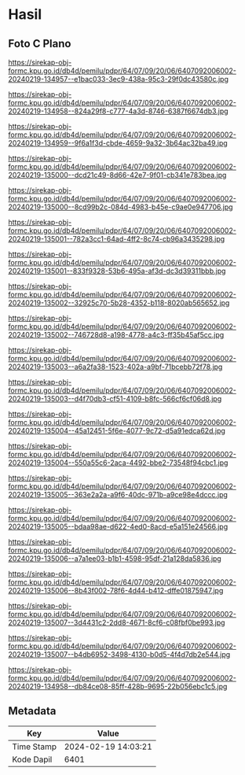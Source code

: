 # Hasil

## Foto C Plano

https://sirekap-obj-formc.kpu.go.id/db4d/pemilu/pdpr/64/07/09/20/06/6407092006002-20240219-134957--e1bac033-3ec9-438a-95c3-29f0dc43580c.jpg

https://sirekap-obj-formc.kpu.go.id/db4d/pemilu/pdpr/64/07/09/20/06/6407092006002-20240219-134958--824a29f8-c777-4a3d-8746-6387f6674db3.jpg

https://sirekap-obj-formc.kpu.go.id/db4d/pemilu/pdpr/64/07/09/20/06/6407092006002-20240219-134959--9f6a1f3d-cbde-4659-9a32-3b64ac32ba49.jpg

https://sirekap-obj-formc.kpu.go.id/db4d/pemilu/pdpr/64/07/09/20/06/6407092006002-20240219-135000--dcd21c49-8d66-42e7-9f01-cb341e783bea.jpg

https://sirekap-obj-formc.kpu.go.id/db4d/pemilu/pdpr/64/07/09/20/06/6407092006002-20240219-135000--8cd99b2c-084d-4983-b45e-c9ae0e947706.jpg

https://sirekap-obj-formc.kpu.go.id/db4d/pemilu/pdpr/64/07/09/20/06/6407092006002-20240219-135001--782a3cc1-64ad-4ff2-8c74-cb96a3435298.jpg

https://sirekap-obj-formc.kpu.go.id/db4d/pemilu/pdpr/64/07/09/20/06/6407092006002-20240219-135001--833f9328-53b6-495a-af3d-dc3d39311bbb.jpg

https://sirekap-obj-formc.kpu.go.id/db4d/pemilu/pdpr/64/07/09/20/06/6407092006002-20240219-135002--32925c70-5b28-4352-b118-8020ab565652.jpg

https://sirekap-obj-formc.kpu.go.id/db4d/pemilu/pdpr/64/07/09/20/06/6407092006002-20240219-135002--746728d8-a198-4778-a4c3-ff35b45af5cc.jpg

https://sirekap-obj-formc.kpu.go.id/db4d/pemilu/pdpr/64/07/09/20/06/6407092006002-20240219-135003--a6a2fa38-1523-402a-a9bf-71bcebb72f78.jpg

https://sirekap-obj-formc.kpu.go.id/db4d/pemilu/pdpr/64/07/09/20/06/6407092006002-20240219-135003--d4f70db3-cf51-4109-b8fc-566cf6cf06d8.jpg

https://sirekap-obj-formc.kpu.go.id/db4d/pemilu/pdpr/64/07/09/20/06/6407092006002-20240219-135004--45a12451-5f6e-4077-9c72-d5a91edca62d.jpg

https://sirekap-obj-formc.kpu.go.id/db4d/pemilu/pdpr/64/07/09/20/06/6407092006002-20240219-135004--550a55c6-2aca-4492-bbe2-73548f94cbc1.jpg

https://sirekap-obj-formc.kpu.go.id/db4d/pemilu/pdpr/64/07/09/20/06/6407092006002-20240219-135005--363e2a2a-a9f6-40dc-971b-a9ce98e4dccc.jpg

https://sirekap-obj-formc.kpu.go.id/db4d/pemilu/pdpr/64/07/09/20/06/6407092006002-20240219-135005--bdaa98ae-d622-4ed0-8acd-e5a151e24566.jpg

https://sirekap-obj-formc.kpu.go.id/db4d/pemilu/pdpr/64/07/09/20/06/6407092006002-20240219-135006--a7a1ee03-b1b1-4598-95df-21a128da5836.jpg

https://sirekap-obj-formc.kpu.go.id/db4d/pemilu/pdpr/64/07/09/20/06/6407092006002-20240219-135006--8b43f002-78f6-4d44-b412-dffe01875947.jpg

https://sirekap-obj-formc.kpu.go.id/db4d/pemilu/pdpr/64/07/09/20/06/6407092006002-20240219-135007--3d4431c2-2dd8-4671-8cf6-c08fbf0be993.jpg

https://sirekap-obj-formc.kpu.go.id/db4d/pemilu/pdpr/64/07/09/20/06/6407092006002-20240219-135007--b4db6952-3498-4130-b0d5-4f4d7db2e544.jpg

https://sirekap-obj-formc.kpu.go.id/db4d/pemilu/pdpr/64/07/09/20/06/6407092006002-20240219-134958--db84ce08-85ff-428b-9695-22b056ebc1c5.jpg


## Metadata

| Key        | Value               |
| ---------- | ------------------- |
| Time Stamp | 2024-02-19 14:03:21 |
| Kode Dapil | 6401                |



